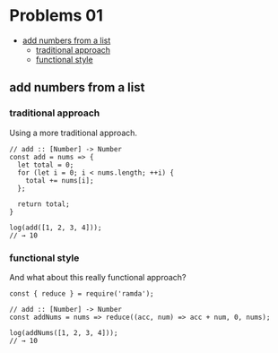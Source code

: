 # Problems 01

- [add numbers from a list](#add-numbers-from-a-list)
  + [traditional approach](#traditional-approach)
  + [functional style](#functional-style)

## add numbers from a list

### traditional approach

Using a more traditional approach.

```
// add :: [Number] -> Number
const add = nums => {
  let total = 0;
  for (let i = 0; i < nums.length; ++i) {
    total += nums[i];
  };

  return total;
}

log(add([1, 2, 3, 4]));
// → 10
```

### functional style

And what about this really functional approach?

```
const { reduce } = require('ramda');

// add :: [Number] -> Number
const addNums = nums => reduce((acc, num) => acc + num, 0, nums);

log(addNums([1, 2, 3, 4]));
// → 10
```